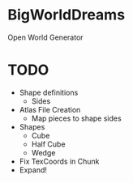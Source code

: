 # BigWorldDreams
Open World Generator

# TODO
- Shape definitions
    - Sides
- Atlas File Creation
    - Map pieces to shape sides
- Shapes
    - Cube
    - Half Cube
    - Wedge
- Fix TexCoords in Chunk
- Expand!